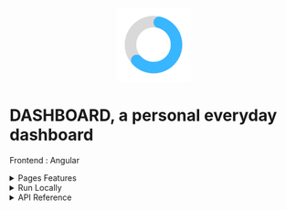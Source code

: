 <div align="center">
<img height="130px" width="130px" src="./src/assets/images/logo.png">
</div>
  
# DASHBOARD, a personal everyday dashboard

Frontend : Angular

<details>
  <summary>Pages Features</summary>

### Weather

- See weather forecast for 4 days
- View weather stats hourly for a selected day
- Change weather city

### Finance

- See finance forecast for 25 years
- View your invested money vs interests
- Change saving strategy

### Tasks List

- See your tasks
- Add, update or delete a task

### Dark/Light Mode

- Select dark/light mode

</details>

<details>
  <summary>Run Locally</summary>

### Clone the project

```bash
  git clone https://github.com/Brice150/DASHBOARD.git
```

### Install dependencies

```bash
  npm install
```

### Start the server

```bash
  ng serve -o
```

</details>

<details>
  <summary>API Reference</summary>

### Weather

```https
  GET /api.open-meteo.com/v1/meteofrance?latitude=${latitude}&longitude=${longitude}&${params}
```

</details>
